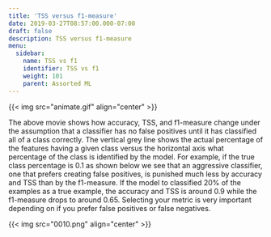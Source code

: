 ```yaml
---
title: 'TSS versus f1-measure'
date: 2019-03-27T08:57:00.000-07:00
draft: false
description: TSS versus f1-measure
menu:
  sidebar:
    name: TSS vs f1
    identifier: TSS vs f1
    weight: 101
    parent: Assorted ML
---
```



{{< img src="animate.gif" align="center" >}}


The above movie shows how accuracy, TSS, and f1-measure change under the assumption that a classifier has no false positives until it has classified all of a class correctly. The vertical grey line shows the actual percentage of the features having a given class versus the horizontal axis what percentage of the class is identified by the model. For example, if the true class percentage is 0.1 as shown below we see that an aggressive classifier, one that prefers creating false positives, is punished much less by accuracy and TSS than by the f1-measure. If the model to classified 20% of the examples as a true example, the accuracy and TSS is around 0.9 while the f1-measure drops to around 0.65. Selecting your metric is very important depending on if you prefer false positives or false negatives.  


{{< img src="0010.png" align="center" >}}
